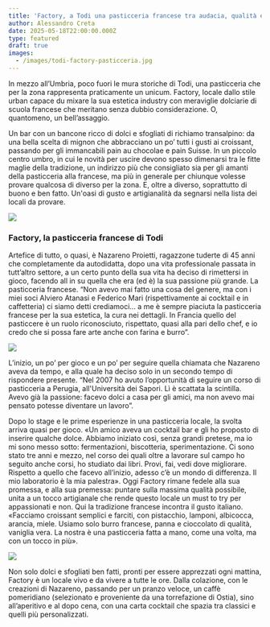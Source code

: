 ```yaml
---
title: 'Factory, a Todi una pasticceria francese tra audacia, qualità e artigianalità'
author: Alessandro Creta
date: 2025-05-18T22:00:00.000Z
type: featured
draft: true
images:
  - /images/todi-factory-pasticceria.jpg
---
```


In mezzo all’Umbria, poco fuori le mura storiche di Todi, una pasticceria che per la zona rappresenta praticamente un unicum. Factory, locale dallo stile urban capace du mixare la sua estetica industry con meraviglie dolciarie di scuola francese che meritano senza dubbio considerazione. O, quantomeno, un bell’assaggio.

Un bar con un bancone ricco di dolci e sfogliati di richiamo transalpino: da una bella scelta di mignon che abbracciano un po’ tutti i gusti ai croissant, passando per gli immancabili pain au chocolae e pain Suisse. In un piccolo centro umbro, in cui le novità per uscire devono spesso dimenarsi tra le fitte maglie della tradizione, un indirizzo più che consigliato sia per gli amanti della pasticceria alla francese, ma più in generale per chiunque volesse provare qualcosa di diverso per la zona. E, oltre a diverso, soprattutto di buono e ben fatto. Un'oasi di gusto e artigianalità da segnarsi nella lista dei locali da provare.

![](/images/todi-factory-pasticceria-mignon.jpg)

### Factory, la pasticceria francese di Todi

Artefice di tutto, o quasi, è Nazareno Proietti, ragazzone tuderte di 45 anni che completamente da autodidatta, dopo una vita professionale passata in tutt’altro settore, a un certo punto della sua vita ha deciso di rimettersi in gioco, facendo all in su quella che era (ed è) la sua passione più grande. La pasticceria francese. “Non avevo mai fatto una cosa del genere, ma con i miei soci Alviero Atanasi e Federico Mari (rispettivamente ai cocktail e in caffetteria) ci siamo detti crediamoci… a me è sempre piaciuta la pasticceria francese per la sua estetica, la cura nei dettagli. In Francia quello del pasticcere è un ruolo riconosciuto, rispettato, quasi alla pari dello chef, e io credo che si possa fare arte anche con farina e burro”. 

![](/images/nazareno-todi-factory-pasticceria.jpg)

L’inizio, un po’ per gioco e un po’ per seguire quella chiamata che Nazareno aveva da tempo, e alla quale ha deciso solo in un secondo tempo di rispondere presente. “Nel 2007 ho avuto l’opportunità di seguire un corso di pasticceria a Perugia, all'Università dei Sapori. Lì è scattata la scintilla. Avevo già la passione: facevo dolci a casa per gli amici, ma non avevo mai pensato potesse diventare un lavoro”. 

Dopo lo stage e le prime esperienze in una pasticceria locale, la svolta arriva quasi per gioco. «Un amico aveva un cocktail bar e gli ho proposto di inserire qualche dolce. Abbiamo iniziato così, senza grandi pretese, ma io mi sono messo sotto: fermentazioni, biscotteria, sperimentazione. Ci sono stato tre anni e mezzo, nel corso dei quali oltre a lavorare sul campo ho seguito anche corsi, ho studiato dai libri. Provi, fai, vedi dove migliorare. Rispetto a quello che facevo all’inizio, adesso c’è un mondo di differenza. Il mio laboratorio è la mia palestra». Oggi Factory rimane fedele alla sua promessa, e alla sua premessa: puntare sulla massima qualità possibile, unita a un tocco artigianale che rende questo locale un must to try per appassionati e non. Qui la tradizione francese incontra il gusto italiano. «Facciamo croissant semplici e farciti, con pistacchio, lamponi, albicocca, arancia, miele. Usiamo solo burro francese, panna e cioccolato di qualità, vaniglia vera. La nostra è una pasticceria fatta a mano, come una volta, ma con un tocco in più».

![](/images/factory-todi-caffetteria-dolci.jpg)

Non solo dolci e sfogliati ben fatti, pronti per essere apprezzati ogni mattina, Factory è un locale vivo e da vivere a tutte le ore. Dalla colazione, con le creazioni di Nazareno, passando per un pranzo veloce, un caffè pomeridiano (selezionato e proveniente da una torrefazione di Ostia), sino all’aperitivo e al dopo cena, con una carta cocktail che spazia tra classici e quelli più personalizzati.
